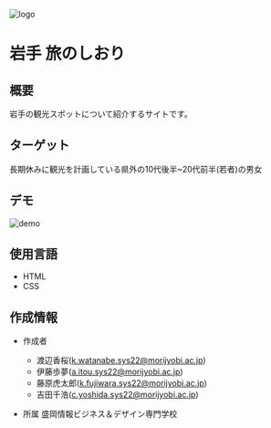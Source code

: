 ![logo](https://user-images.githubusercontent.com/113155972/212226576-0c95e958-4ffa-4a49-a090-79046d363736.png)
# **岩手 旅のしおり**
## 概要
岩手の観光スポットについて紹介するサイトです。

## ターゲット
長期休みに観光を計画している県外の10代後半~20代前半(若者)の男女　
 
## デモ

![demo](https://user-images.githubusercontent.com/113155972/211958598-37a88f68-9769-4d05-aedf-6a1b0d919772.gif)

## 使用言語
- HTML
- CSS

## 作成情報
* 作成者
    - 渡辺香桜(k.watanabe.sys22@morijyobi.ac.jp)
    - 伊藤歩夢(a.itou.sys22@morijyobi.ac.jp)
    - 藤原虎太郎(k.fujiwara.sys22@morijyobi.ac.jp)
    - 吉田千浩(c.yoshida.sys22@morijyobi.ac.jp)

* 所属
    盛岡情報ビジネス＆デザイン専門学校
 















